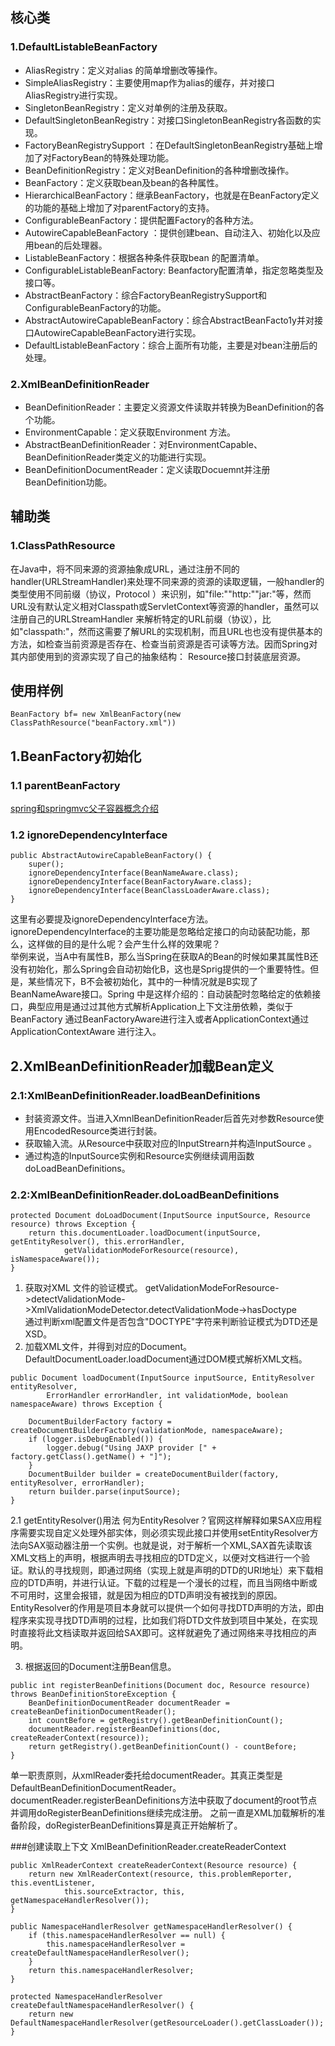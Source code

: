 ## 核心类
### 1.DefaultListableBeanFactory
- AliasRegistry：定义对alias 的简单增删改等操作。
- SimpleAliasRegistry：主要使用map作为alias的缓存，并对接口AliasRegistry进行实现。
- SingletonBeanRegistry：定义对单例的注册及获取。
- DefaultSingletonBeanRegistry：对接口SingletonBeanRegistry各函数的实现。
- FactoryBeanRegistrySupport ：在DefaultSingletonBeanRegistry基础上增加了对FactoryBean的特殊处理功能。
- BeanDefinitionRegistry：定义对BeanDefinition的各种增删改操作。
- BeanFactory：定义获取bean及bean的各种属性。
- HierarchicalBeanFactory：继承BeanFactory，也就是在BeanFactory定义的功能的基础上增加了对parentFactory的支持。
- ConfigurableBeanFactory：提供配置Factory的各种方法。
- AutowireCapableBeanFactory ：提供创建bean、自动注入、初始化以及应用bean的后处理器。
- ListableBeanFactory：根据各种条件获取bean 的配置清单。
- ConfigurableListableBeanFactory: Beanfactory配置清单，指定忽略类型及接口等。
- AbstractBeanFactory：综合FactoryBeanRegistrySupport和ConfigurableBeanFactory的功能。
- AbstractAutowireCapableBeanFactory：综合AbstractBeanFacto1y并对接口AutowireCapableBeanFactory进行实现。
- DefaultListableBeanFactory：综合上面所有功能，主要是对bean注册后的处理。

### 2.XmlBeanDefinitionReader
- BeanDefinitionReader：主要定义资源文件读取并转换为BeanDefinition的各个功能。
- EnvironmentCapable：定义获取Environment 方法。
- AbstractBeanDefinitionReader：对EnvironmentCapable、BeanDefinitionReader类定义的功能进行实现。
- BeanDefinitionDocumentReader：定义读取Docuemnt并注册BeanDefinition功能。

## 辅助类
### 1.ClassPathResource
在Java中，将不同来源的资源抽象成URL，通过注册不同的handler(URLStreamHandler)来处理不同来源的资源的读取逻辑，一般handler的类型使用不同前缀（协议，Protocol ）来识别，如"file:""http:""jar:"等，然而URL没有默认定义相对Classpath或ServletContext等资源的handler，虽然可以注册自己的URLStreamHandler 来解析特定的URL前缀（协议），比如"classpath:"，然而这需要了解URL的实现机制，而且URL也也没有提供基本的方法，如检查当前资源是否存在、检查当前资源是否可读等方法。因而Spring对其内部使用到的资源实现了自己的抽象结构： Resource接口封装底层资源。

## 使用样例
`BeanFactory bf= new XmlBeanFactory(new ClassPathResource("beanFactory.xml"))`

## 1.BeanFactory初始化
### 1.1 parentBeanFactory
[spring和springmvc父子容器概念介绍](https://www.cnblogs.com/grasp/p/11042580.html)  
### 1.2 ignoreDependencyInterface
```
public AbstractAutowireCapableBeanFactory() {
    super();
    ignoreDependencyInterface(BeanNameAware.class);
    ignoreDependencyInterface(BeanFactoryAware.class);
    ignoreDependencyInterface(BeanClassLoaderAware.class);
}
```
  这里有必要提及ignoreDependencylnterface方法。ignoreDependencyInterface的主要功能是忽略给定接口的向动装配功能，那么，这样做的目的是什么呢？会产生什么样的效果呢？  
  举例来说，当A中有属性B，那么当Spring在获取A的Bean的时候如果其属性B还没有初始化，那么Spring会自动初始化B，这也是Sprig提供的一个重要特性。但是，某些情况下，B不会被初始化，其中的一种情况就是B实现了BeanNameAware接口。Spring 中是这样介绍的：自动装配时忽略给定的依赖接口，典型应用是通过过其他方式解析Application上下文注册依赖，类似于BeanFactory 通过BeanFactoryAware进行注入或者ApplicationContext通过ApplicationContextAware 进行注入。

## 2.XmlBeanDefinitionReader加载Bean定义
### 2.1:XmlBeanDefinitionReader.loadBeanDefinitions
- 封装资源文件。当进入XmnlBeanDefinitionReader后首先对参数Resource使用EncodedResource类进行封装。
- 获取输入流。从Resource中获取对应的InputStrearn并构造lnputSource 。
- 通过构造的InputSource实例和Resource实例继续调用函数doLoadBeanDefinitions。
### 2.2:XmlBeanDefinitionReader.doLoadBeanDefinitions
```
protected Document doLoadDocument(InputSource inputSource, Resource resource) throws Exception {
    return this.documentLoader.loadDocument(inputSource, getEntityResolver(), this.errorHandler,
            getValidationModeForResource(resource), isNamespaceAware());
}
```
1. 获取对XML 文件的验证模式。
    getValidationModeForResource->detectValidationMode->XmlValidationModeDetector.detectValidationMode->hasDoctype  
    通过判断xml配置文件是否包含"DOCTYPE"字符来判断验证模式为DTD还是XSD。
2. 加载XML文件，并得到对应的Document。DefaultDocumentLoader.loadDocument通过DOM模式解析XML文档。
```
public Document loadDocument(InputSource inputSource, EntityResolver entityResolver,
        ErrorHandler errorHandler, int validationMode, boolean namespaceAware) throws Exception {

    DocumentBuilderFactory factory = createDocumentBuilderFactory(validationMode, namespaceAware);
    if (logger.isDebugEnabled()) {
        logger.debug("Using JAXP provider [" + factory.getClass().getName() + "]");
    }
    DocumentBuilder builder = createDocumentBuilder(factory, entityResolver, errorHandler);
    return builder.parse(inputSource);
}
```
2.1 getEntityResolver()用法
何为EntityResolver？官网这样解释如果SAX应用程序需要实现自定义处理外部实体，则必须实现此接口并使用setEntityResolver方法向SAX驱动器注册一个实例。也就是说，对于解析一个XML,SAX首先读取该XML文档上的声明，根据声明去寻找相应的DTD定义，以便对文档进行一个验证。默认的寻找规则，即通过网络（实现上就是声明的DTD的URI地址）来下载相应的DTD声明，并进行认证。下载的过程是一个漫长的过程，而且当网络中断或不可用时，这里会报错，就是因为相应的DTD声明没有被找到的原因。EntityResolver的作用是项目本身就可以提供一个如何寻找DTD声明的方法，即由程序来实现寻找DTD声明的过程，比如我们将DTD文件放到项目中某处，在实现时直接将此文档读取并返回给SAX即可。这样就避免了通过网络来寻找相应的声明。

3. 根据返回的Document注册Bean信息。
```
public int registerBeanDefinitions(Document doc, Resource resource) throws BeanDefinitionStoreException {
    BeanDefinitionDocumentReader documentReader = createBeanDefinitionDocumentReader();
    int countBefore = getRegistry().getBeanDefinitionCount();
    documentReader.registerBeanDefinitions(doc, createReaderContext(resource));
    return getRegistry().getBeanDefinitionCount() - countBefore;
}
```
单一职责原则，从xmlReader委托给documentReader。其真正类型是DefaultBeanDefinitionDocumentReader。
documentReader.registerBeanDefinitions方法中获取了document的root节点并调用doRegisterBeanDefinitions继续完成注册。
之前一直是XML加载解析的准备阶段，doRegisterBeanDefinitions算是真正开始解析了。

###创建读取上下文
XmlBeanDefinitionReader.createReaderContext
```
public XmlReaderContext createReaderContext(Resource resource) {
    return new XmlReaderContext(resource, this.problemReporter, this.eventListener,
            this.sourceExtractor, this, getNamespaceHandlerResolver());
}

public NamespaceHandlerResolver getNamespaceHandlerResolver() {
    if (this.namespaceHandlerResolver == null) {
        this.namespaceHandlerResolver = createDefaultNamespaceHandlerResolver();
    }
    return this.namespaceHandlerResolver;
}

protected NamespaceHandlerResolver createDefaultNamespaceHandlerResolver() {
    return new DefaultNamespaceHandlerResolver(getResourceLoader().getClassLoader());
}
```